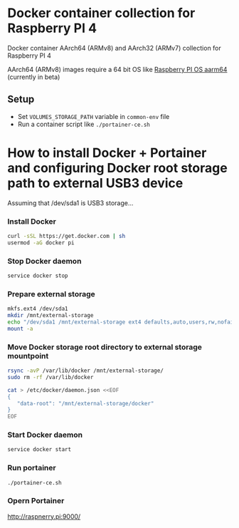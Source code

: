 # Docker container collection for Raspberry PI 4

Docker container AArch64 (ARMv8) and AArch32 (ARMv7) collection for Raspberry PI 4

AArch64 (ARMv8) images require a 64 bit OS like [Raspberry PI OS aarm64](https://downloads.raspberrypi.org/raspios_arm64/images/) (currently in beta)



## Setup

- Set `VOLUMES_STORAGE_PATH` variable in `common-env` file
- Run a container script like `./portainer-ce.sh`



# How to install Docker + Portainer and configuring Docker root storage path to external USB3 device

Assuming that /dev/sda1 is USB3 storage...

### Install Docker
```bash
curl -sSL https://get.docker.com | sh
usermod -aG docker pi
```

### Stop Docker daemon
```bash
service docker stop
```

### Prepare external storage
```bash
mkfs.ext4 /dev/sda1
mkdir /mnt/external-storage
echo "/dev/sda1 /mnt/external-storage ext4 defaults,auto,users,rw,nofail,x-systemd.device-timeout=30 0 0" >> /etc/fstab
mount -a
```

### Move Docker storage root directory to external storage mountpoint
```bash
rsync -avP /var/lib/docker /mnt/external-storage/
sudo rm -rf /var/lib/docker

cat > /etc/docker/daemon.json <<EOF
{
   "data-root": "/mnt/external-storage/docker"
}
EOF
```

### Start Docker daemon
```bash
service docker start
```

### Run portainer
```bash
./portainer-ce.sh
```

### Opern Portainer

http://raspnerry.pi:9000/
